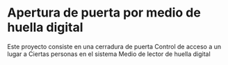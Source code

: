 # Apertura de puerta por medio de huella digital
Este proyecto consiste en una cerradura de puerta Control de acceso a un lugar a Ciertas personas en el sistema Medio de lector de huella digital
